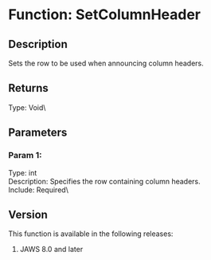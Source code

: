 # Function: SetColumnHeader

## Description

Sets the row to be used when announcing column headers.

## Returns

Type: Void\

## Parameters

### Param 1:

Type: int\
Description: Specifies the row containing column headers.\
Include: Required\

## Version

This function is available in the following releases:

1.  JAWS 8.0 and later
